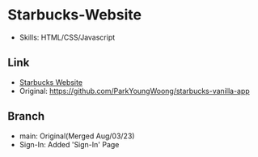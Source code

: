 # Starbucks-Website

- Skills: HTML/CSS/Javascript

## Link

- [Starbucks Website](https://devkonis-overwatch.netlify.app/)
- Original: https://github.com/ParkYoungWoong/starbucks-vanilla-app

## Branch

- main: Original(Merged Aug/03/23)
- Sign-In: Added 'Sign-In' Page
